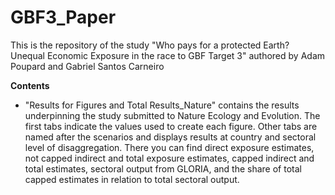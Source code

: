 # GBF3_Paper
This is the repository of the study "Who pays for a protected Earth? Unequal Economic Exposure in the race to GBF Target 3" authored by Adam Poupard and Gabriel Santos Carneiro

**Contents**

- "Results for Figures and Total Results_Nature" contains the results underpinning the study submitted to Nature Ecology and Evolution. The first tabs indicate the values used to create each figure. Other tabs are named after the scenarios and displays results at country and sectoral level of disaggregation. There you can find direct exposure estimates, not capped indirect and total exposure estimates, capped indirect and total estimates, sectoral output from GLORIA, and the share of total capped estimates in relation to total sectoral output. 
